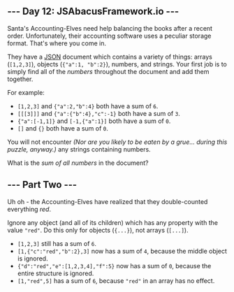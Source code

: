 \-\-\- Day 12: JSAbacusFramework.io ---
---------------------------------------

Santa's Accounting-Elves need help balancing the books after a recent order. Unfortunately, their accounting software uses a peculiar storage format. That's where you come in.

They have a [JSON](http://json.org/) document which contains a variety of things: arrays (`[1,2,3]`), objects (`{"a":1, "b":2}`), numbers, and strings. Your first job is to simply find all of the _numbers_ throughout the document and add them together.

For example:

*   `[1,2,3]` and `{"a":2,"b":4}` both have a sum of `6`.
*   `[[[3]]]` and `{"a":{"b":4},"c":-1}` both have a sum of `3`.
*   `{"a":[-1,1]}` and `[-1,{"a":1}]` both have a sum of `0`.
*   `[]` and `{}` both have a sum of `0`.

You will not encounter _(Nor are you likely to be eaten by a grue... during *this* puzzle, anyway.)_ any strings containing numbers.

What is the _sum of all numbers_ in the document?

\-\-\- Part Two ---
-------------------

Uh oh - the Accounting-Elves have realized that they double-counted everything _red_.

Ignore any object (and all of its children) which has any property with the value `"red"`. Do this only for objects (`{...}`), not arrays (`[...]`).

*   `[1,2,3]` still has a sum of `6`.
*   `[1,{"c":"red","b":2},3]` now has a sum of `4`, because the middle object is ignored.
*   `{"d":"red","e":[1,2,3,4],"f":5}` now has a sum of `0`, because the entire structure is ignored.
*   `[1,"red",5]` has a sum of `6`, because `"red"` in an array has no effect.